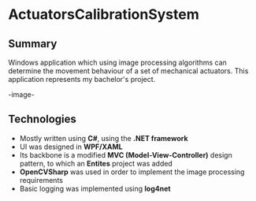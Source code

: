 # ActuatorsCalibrationSystem

## Summary

 Windows application which using image processing algorithms can determine the movement behaviour of a set of mechanical actuators. This application represents my bachelor's project.

-image-

## Technologies

- Mostly written using **C#**, using the **.NET framework**
- UI was designed in **WPF/XAML**
- Its backbone is a modified **MVC (Model-View-Controller)** design pattern, to which an **Entites** project was added
- **OpenCVSharp** was used in order to implement the image processing requirements
- Basic logging was implemented using **log4net**

<!--stackedit_data:
eyJoaXN0b3J5IjpbNDE1MjU2NTAzXX0=
-->